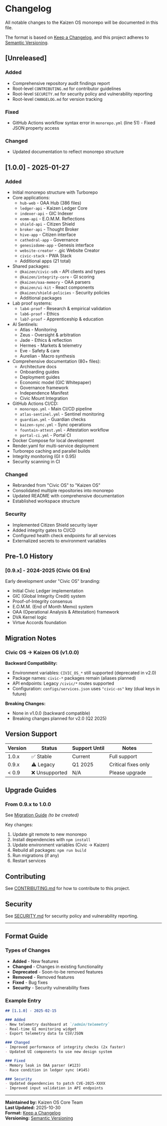 # Changelog

All notable changes to the Kaizen OS monorepo will be documented in this file.

The format is based on [Keep a Changelog](https://keepachangelog.com/en/1.0.0/),
and this project adheres to [Semantic Versioning](https://semver.org/spec/v2.0.0.html).

## [Unreleased]

### Added
- Comprehensive repository audit findings report
- Root-level `CONTRIBUTING.md` for contributor guidelines
- Root-level `SECURITY.md` for security policy and vulnerability reporting
- Root-level `CHANGELOG.md` for version tracking

### Fixed
- GitHub Actions workflow syntax error in `monorepo.yml` (line 51) - Fixed JSON property access

### Changed
- Updated documentation to reflect monorepo structure

## [1.0.0] - 2025-01-27

### Added
- Initial monorepo structure with Turborepo
- Core applications:
  - `hub-web` - OAA Hub (386 files)
  - `ledger-api` - Kaizen Ledger Core
  - `indexer-api` - GIC Indexer
  - `eomm-api` - E.O.M.M. Reflections
  - `shield-api` - Citizen Shield
  - `broker-api` - Thought Broker
  - `hive-app` - Citizen interface
  - `cathedral-app` - Governance
  - `genesisdome-app` - Genesis interface
  - `website-creator` - .gic Website Creator
  - `civic-stack` - PWA Stack
  - Additional apps (21 total)
- Shared packages:
  - `@kaizen/civic-sdk` - API clients and types
  - `@kaizen/integrity-core` - GI scoring
  - `@kaizen/oaa-memory` - OAA parsers
  - `@kaizen/ui-kit` - React components
  - `@kaizen/shield-policies` - Security policies
  - Additional packages
- Lab proof systems:
  - `lab4-proof` - Research & empirical validation
  - `lab6-proof` - Ethics
  - `lab7-proof` - Apprenticeship & education
- AI Sentinels:
  - Atlas - Monitoring
  - Zeus - Oversight & arbitration
  - Jade - Ethics & reflection
  - Hermes - Markets & telemetry
  - Eve - Safety & care
  - Aurelian - Macro synthesis
- Comprehensive documentation (80+ files):
  - Architecture docs
  - Onboarding guides
  - Deployment guides
  - Economic model (GIC Whitepaper)
  - Governance framework
  - Independence Manifest
  - Civic Mount Integration
- GitHub Actions CI/CD:
  - `monorepo.yml` - Main CI/CD pipeline
  - `atlas-sentinel.yml` - Sentinel monitoring
  - `guardian.yml` - Guardian checks
  - `kaizen-sync.yml` - Sync operations
  - `fountain-attest.yml` - Attestation workflow
  - `portal-ci.yml` - Portal CI
- Docker Compose for local development
- Render.yaml for multi-service deployment
- Turborepo caching and parallel builds
- Integrity monitoring (GI ≥ 0.95)
- Security scanning in CI

### Changed
- Rebranded from "Civic OS" to "Kaizen OS"
- Consolidated multiple repositories into monorepo
- Updated README with comprehensive documentation
- Established workspace structure

### Security
- Implemented Citizen Shield security layer
- Added integrity gates to CI/CD
- Configured health check endpoints for all services
- Externalized secrets to environment variables

## Pre-1.0 History

### [0.9.x] - 2024-2025 (Civic OS Era)

Early development under "Civic OS" branding:
- Initial Civic Ledger implementation
- GIC (Global Integrity Credit) system
- Proof-of-Integrity consensus
- E.O.M.M. (End of Month Memo) system
- OAA (Operational Analysis & Attestation) framework
- DVA Kernel logic
- Virtue Accords foundation

## Migration Notes

### Civic OS → Kaizen OS (v1.0.0)

**Backward Compatibility:**
- Environment variables: `CIVIC_OS_*` still supported (deprecated in v2.0)
- Package names: `civic-*` packages remain (aliases planned)
- API endpoints: Legacy `/civic/*` routes supported
- Configuration: `configs/services.json` uses `"civic-os"` key (dual keys in future)

**Breaking Changes:**
- None in v1.0.0 (backward compatible)
- Breaking changes planned for v2.0 (Q2 2025)

## Version Support

| Version | Status | Support Until | Notes |
|---------|--------|---------------|-------|
| 1.0.x   | ✅ Stable | Current | Full support |
| 0.9.x   | ⚠️ Legacy | Q1 2025 | Critical fixes only |
| < 0.9   | ❌ Unsupported | N/A | Please upgrade |

## Upgrade Guides

### From 0.9.x to 1.0.0

See [Migration Guide](docs/CIVIC_TO_KAIZEN_MIGRATION.md) *(to be created)*

Key changes:
1. Update git remote to new monorepo
2. Install dependencies with `npm install`
3. Update environment variables (Civic → Kaizen)
4. Rebuild all packages: `npm run build`
5. Run migrations (if any)
6. Restart services

## Contributing

See [CONTRIBUTING.md](CONTRIBUTING.md) for how to contribute to this project.

## Security

See [SECURITY.md](SECURITY.md) for security policy and vulnerability reporting.

---

## Format Guide

### Types of Changes

- **Added** - New features
- **Changed** - Changes in existing functionality
- **Deprecated** - Soon-to-be removed features
- **Removed** - Removed features
- **Fixed** - Bug fixes
- **Security** - Security vulnerability fixes

### Example Entry

```markdown
## [1.1.0] - 2025-02-15

### Added
- New telemetry dashboard at `/admin/telemetry`
- Real-time GI monitoring widget
- Export telemetry data to CSV/JSON

### Changed
- Improved performance of integrity checks (2x faster)
- Updated UI components to use new design system

### Fixed
- Memory leak in OAA parser (#123)
- Race condition in ledger sync (#145)

### Security
- Updated dependencies to patch CVE-2025-XXXX
- Improved input validation in API endpoints
```

---

**Maintained by:** Kaizen OS Core Team  
**Last Updated:** 2025-10-30  
**Format:** [Keep a Changelog](https://keepachangelog.com/)  
**Versioning:** [Semantic Versioning](https://semver.org/)
